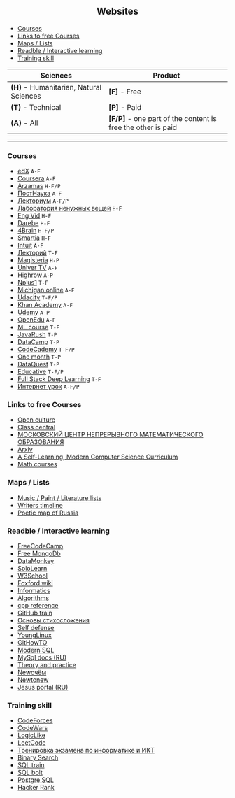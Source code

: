 <h2 align="center">Websites</h2 >


* [Courses](#courses)
* [Links to free Courses](#free_cour_links)
* [Maps / Lists](#maps)
* [Readble / Interactive learning](#read)
* [Training skill](#train)


| Sciences  | Product |
| ------------- | ------------- |
| **(H)** - Humanitarian, Natural Sciences  | **[F]** - Free
| **(T)** - Technical  | **[P]** - Paid
| **(A)** - All | **[F/P]** - one part of the content is free the other is paid


---


<h3 id="courses"> Courses </h3>

* [edX](https://www.edx.org/) `A-F`
* [Coursera](https://www.coursera.org/) `A-F`
* [Arzamas](https://arzamas.academy/) `H-F/P`
* [ПостНаука](https://postnauka.ru/) `A-F`
* [Лекториум](https://www.lektorium.tv/) `A-F/P`
* [Лаборатория ненужных вещей](https://7seminarov.com/) `H-F`
* [Eng Vid](https://www.engvid.com/) `H-F`
* [Darebe](https://darebee.com/) `H-F`
* [4Brain](https://4brain.ru/) `H-F/P`
* [Smartia](https://smartia.me/) `H-F`
* [Intuit](https://intuit.ru/) `A-F`
* [Лекторий](https://mipt.lectoriy.ru/) `T-F`
* [Magisteria](https://magisteria.ru/) `H-P`
* [Univer TV](http://univertv.ru/) `A-F`
* [Highrow](https://gohighbrow.com/) `A-P`
* [Nplus1](https://nplus1.ru/) `T-F`
* [Michigan online](https://online.umich.edu/) `A-F`
* [Udacity](https://www.udacity.com/) `T-F/P`
* [Khan Academy](https://www.khanacademy.org/) `A-F`
* [Udemy](https://www.udemy.com/) `A-P`
* [OpenEdu](https://openedu.ru/) `A-F`
* [ML course](https://mlcourse.ai/) `T-F`
* [JavaRush](https://javarush.ru/me) `T-P`
* [DataCamp](https://learn.datacamp.com/) `T-P`
* [CodeCademy](https://www.codecademy.com/learn) `T-F/P`
* [One month](https://onemonth.com/) `T-P`
* [DataQuest](https://app.dataquest.io/dashboard) `T-P`
* [Educative](https://www.educative.io/) `T-F/P`
* [Full Stack Deep Learning](https://fall2019.fullstackdeeplearning.com/) `T-F`
* [Интернет урок](https://interneturok.ru/) `A-F/P`


<h3 id="free_cour_links">Links to free Courses</h3>

* [Open culture](https://www.openculture.com/freeonlinecourses)
* [Class central](https://www.classcentral.com/)
* [МОСКОВСКИЙ  ЦЕНТР  НЕПРЕРЫВНОГО  МАТЕМАТИЧЕСКОГО  ОБРАЗОВАНИЯ](https://ium.mccme.ru/index.php)
* [Arxiv](https://arxiv.org/)
* [A Self-Learning, Modern Computer Science Curriculum](https://functionalcs.github.io/curriculum/#orga660ff5)
* [Math courses](https://math.hse.ru/archive)


<h3 id="maps">Maps / Lists</h3>

* [Music / Paint / Literature lists](https://artinfuser.com/artquiz/)
* [Writers timeline](https://www.timelineindex.com/)
* [Poetic map of Russia](https://www.labirint.ru/poets/)


<h3 id="read">Readble / Interactive learning</h3>

* [FreeCodeCamp](https://www.freecodecamp.org/learn/)
* [Free MongoDb](https://university.mongodb.com/)
* [DataMonkey](http://datamonkey.pro/)
* [SoloLearn](https://www.sololearn.com/)
* [W3School](https://www.w3schools.com/)
* [Foxford wiki](https://foxford.ru/wiki)
* [Informatics](https://informatics.msk.ru/)
* [Algorithms](http://e-maxx.ru/algo/)
* [cpp reference](https://en.cppreference.com/w/)
* [GitHub train](https://training.github.com/downloads/ru/github-git-cheat-sheet/)
* [Основы стихосложения](https://ru-stixoplet.livejournal.com/3002955.html)
* [Self defense](https://ssd.eff.org/ru)
* [YoungLinux](https://younglinux.info/)
* [GitHowTO](https://githowto.com/ru)
* [Modern SQL](https://modern-sql.com/)
* [MySql docs (RU)](http://www.mysql.ru/docs/)
* [Theory and practice](https://theoryandpractice.ru/)
* [Newочём](https://newochem.io/)
* [Newtonew](https://newtonew.com/)
* [Jesus portal (RU)](https://jesus-portal.ru/)


<h3 id="train">Training skill</h3>

* [CodeForces](https://codeforces.com/)
* [CodeWars](https://www.codewars.com/dashboard)
* [LogicLike](https://logiclike.com/cabinet#/course/logic)
* [LeetCode](https://leetcode.com/)
* [Тренировка экзамена по информатике и ИКТ](https://kompege.ru/)
* [Binary Search](https://binarysearch.com/)
* [SQL train](https://www.sql-ex.ru/)
* [SQL bolt](https://sqlbolt.com/)
* [Postgre SQL](https://pgexercises.com/questions/basic/)
* [Hacker Rank](https://www.hackerrank.com/dashboard)
